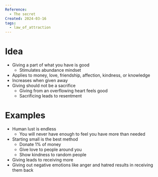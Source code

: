 ```yaml
---
Reference:
  - The secret
Created: 2024-03-16
tags:
  - law_of_attraction
---
```

# Idea

- Giving a part of what you have is good
    - Stimulates abundance mindset
- Applies to money, love, friendship, affection, kindness, or knowledge
- Increases when given away
- Giving should not be a sacrifice
    - Giving from an overflowing heart feels good
    - Sacrificing leads to resentment

# Examples

- Human lust is endless
    - You will never have enough to feel you have more than needed
- Starting small is the best method
    - Donate 1% of money
    - Give love to people around you
    - Show kindness to random people
- Giving leads to receiving more
- Giving out negative emotions like anger and hatred results in receiving them back
